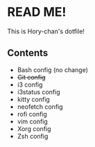# READ ME!

This is Hory-chan's dotfile!

## Contents

- Bash config (no change)
- ~~Git config~~
- i3 config
- i3status config
- kitty config
- neofetch config
- rofi config
- vim config
- Xorg config
- Zsh config
